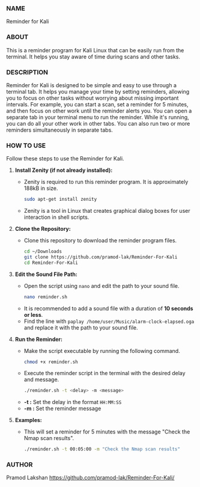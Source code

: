 ### NAME
Reminder for Kali

### ABOUT
This is a reminder program for Kali Linux that can be easily run from the terminal. It helps you stay aware of time during scans and other tasks.

### DESCRIPTION
Reminder for Kali is designed to be simple and easy to use through a terminal tab. It helps you manage your time by setting reminders, allowing you to focus on other tasks without worrying about missing important intervals. For example, you can start a scan, set a reminder for 5 minutes, and then focus on other work until the reminder alerts you. You can open a separate tab in your terminal menu to run the reminder. While it's running, you can do all your other work in other tabs. You can also run two or more reminders simultaneously in separate tabs.

### HOW TO USE
Follow these steps to use the Reminder for Kali.

1. **Install Zenity (if not already installed):**
    - Zenity is required to run this reminder program. It is approximately 188kB in size.
      ```bash
      sudo apt-get install zenity
      ```
    - Zenity is a tool in Linux that creates graphical dialog boxes for user interaction in shell scripts.

2. **Clone the Repository:**
   - Clone this repository to download the reminder program files.
     ```bash
     cd ~/Downloads
     git clone https://github.com/pramod-lak/Reminder-For-Kali
     cd Reminder-For-Kali
     ```

4. **Edit the Sound File Path:**
    - Open the script using `nano` and edit the path to your sound file.
      ```bash
      nano reminder.sh
      ```
    - It is recommended to add a sound file with a duration of **10 seconds or less**.
    - Find the line with `paplay /home/user/Music/alarm-clock-elapsed.oga` and replace it with the path to your sound file.

5. **Run the Reminder:**
    - Make the script executable by running the following command.
      ```bash
      chmod +x reminder.sh
      ```
    - Execute the reminder script in the terminal with the desired delay and message.
      ```bash
      ./reminder.sh -t <delay> -m <message>
      ```
    - **-t <delay>:** Set the delay in the format `HH:MM:SS`
    - **-m <message>:** Set the reminder message

6. **Examples:**
    - This will set a reminder for 5 minutes with the message "Check the Nmap scan results".
      ```bash
      ./reminder.sh -t 00:05:00 -m "Check the Nmap scan results"
      ```

### AUTHOR
Pramod Lakshan https://github.com/pramod-lak/Reminder-For-Kali/
